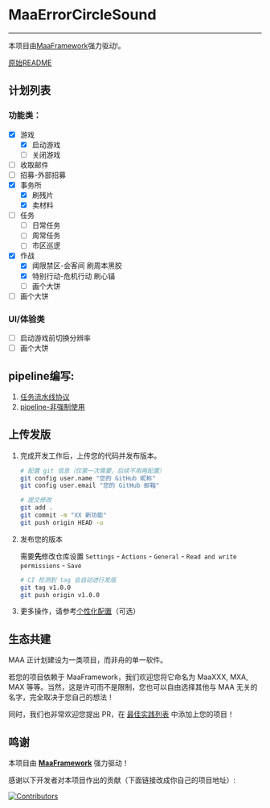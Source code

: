 <!-- markdownlint-disable MD033 MD041 -->
# MaaErrorCircleSound
---
本项目由[MaaFramework](https://github.com/MaaXYZ/MaaFramework)强力驱动!。

[原始README](./README_Old.md)

## 计划列表
### 功能类：
- [x] 游戏
  - [x] 启动游戏
  - [ ] 关闭游戏
- [ ] 收取邮件
- [ ] 招募-外部招募
- [x] 事务所
  - [x] 刷残片
  - [x] 卖材料
- [ ] 任务
  - [ ] 日常任务
  - [ ] 周常任务
  - [ ] 市区巡逻
- [x] 作战
  - [x] 阈限禁区-会客间
        刷周本黑胶
  - [x] 特别行动-危机行动
        刷心锚
  - [ ] 画个大饼
- [ ] 画个大饼

### UI/体验类
- [ ] 启动游戏前切换分辨率
- [ ] 画个大饼

## pipeline编写:
1. [任务流水线协议](https://github.com/MaaXYZ/MaaFramework/blob/main/docs/zh_cn/3.1-%E4%BB%BB%E5%8A%A1%E6%B5%81%E6%B0%B4%E7%BA%BF%E5%8D%8F%E8%AE%AE.md)
2. [pipeline-非强制使用](./assets/resource/pipeline/ReadMe.md)


## 上传发版
1. 完成开发工作后，上传您的代码并发布版本。

    ```bash
    # 配置 git 信息（仅第一次需要，后续不用再配置）
    git config user.name "您的 GitHub 昵称"
    git config user.email "您的 GitHub 邮箱"
    
    # 提交修改
    git add .
    git commit -m "XX 新功能"
    git push origin HEAD -u
    ```

2. 发布您的版本

    需要**先**修改仓库设置 `Settings` - `Actions` - `General` - `Read and write permissions` - `Save`

    ```bash
    # CI 检测到 tag 会自动进行发版
    git tag v1.0.0
    git push origin v1.0.0
    ```

3. 更多操作，请参考[个性化配置](./docs/zh_cn/个性化配置.md)（可选）

## 生态共建

MAA 正计划建设为一类项目，而非舟的单一软件。

若您的项目依赖于 MaaFramework，我们欢迎您将它命名为 MaaXXX, MXA, MAX 等等。当然，这是许可而不是限制，您也可以自由选择其他与 MAA 无关的名字，完全取决于您自己的想法！

同时，我们也非常欢迎您提出 PR，在 [最佳实践列表](https://github.com/MaaXYZ/MaaFramework#%E6%9C%80%E4%BD%B3%E5%AE%9E%E8%B7%B5) 中添加上您的项目！

## 鸣谢

本项目由 **[MaaFramework](https://github.com/MaaXYZ/MaaFramework)** 强力驱动！

感谢以下开发者对本项目作出的贡献（下面链接改成你自己的项目地址）:

[![Contributors](https://contrib.rocks/image?repo=MaaXYZ/MaaFramework&max=1000)](https://github.com/MaaXYZ/MaaFramework/graphs/contributors)

